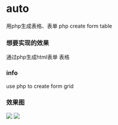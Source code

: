 # auto
用php生成表格、表单 php create form table

### 想要实现的效果
通过php生成html表单 表格

### info
use php to create form grid

### 效果图 
![](http://github-10004489.file.myqcloud.com/2.gif)
![](http://github-10004489.file.myqcloud.com/1.jpg)
